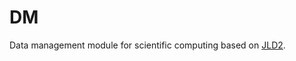 # DM

Data management module for scientific computing based on [JLD2](https://github.com/simonster/JLD2.jl).
